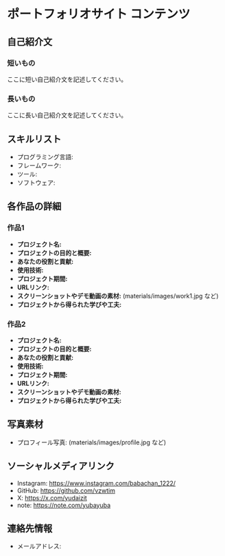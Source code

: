 # ポートフォリオサイト コンテンツ

## 自己紹介文

### 短いもの

ここに短い自己紹介文を記述してください。

### 長いもの

ここに長い自己紹介文を記述してください。

## スキルリスト

- プログラミング言語: 
- フレームワーク: 
- ツール: 
- ソフトウェア: 

## 各作品の詳細

### 作品1

- **プロジェクト名:** 
- **プロジェクトの目的と概要:** 
- **あなたの役割と貢献:** 
- **使用技術:** 
- **プロジェクト期間:** 
- **URLリンク:** 
- **スクリーンショットやデモ動画の素材:** (materials/images/work1.jpg など)
- **プロジェクトから得られた学びや工夫:** 

### 作品2

- **プロジェクト名:** 
- **プロジェクトの目的と概要:** 
- **あなたの役割と貢献:** 
- **使用技術:** 
- **プロジェクト期間:** 
- **URLリンク:** 
- **スクリーンショットやデモ動画の素材:** 
- **プロジェクトから得られた学びや工夫:** 

## 写真素材

- プロフィール写真: (materials/images/profile.jpg など)

## ソーシャルメディアリンク

- Instagram: https://www.instagram.com/babachan_1222/
- GitHub: https://github.com/vzwtim
- X: https://x.com/yudaizit
- note: https://note.com/yubayuba

## 連絡先情報

- メールアドレス: 
